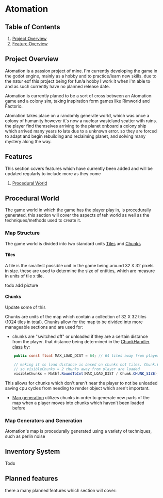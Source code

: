 # Atomation

## Table of Contents
1. [Project Overview](#Project-Overview)
3. [Feature Overview](#Features)

## Project Overview
Atomation is a passion project of mine. I'm currently developing the game in the godot engine, mainly as a hobby and to practice/learn new skills. due to the natur eof this project being for fun/a hobby I work it when i'm able to and as such currently have no planned release date.

Atomation is currently planed to be a sort of cross between an Atomation game and a colony sim, taking inspiration form games 
like Rimworld and Factorio. 

Atomation takes place on a randomly generate world, which was once a colony of humanity however 
it's now a nuclear wasteland scatter with ruins. the player find themselves arriving to the planet
onboard a colony ship which arrived many years to late due to a unknown error. so they are forced to 
adapt and begin rebuilding and reclaiming planet, and solving many mystery along the way. 

## Features 
This section covers features which have currently been added and will be 
updated regularly to include more as they come 

1. [Procedural World](#Procedural-World)

## Procedural World
The game world in which the game has the player play in, is procedurally generated, this section will cover 
the aspects of teh world as well as the techniques/methods used to create it.

### Map Structure
The game world is divided into two standard units [Tiles](#Tiles) and [Chunks](#Chunks)

#### Tiles
A tile is the smallest possible unit in the game being around 32 X 32 pixels in size. these are used to determine
the size of entities, which are measure in units of tile x tile.

todo add picture 

#### Chunks 

Update some of this

Chunks are units of the map which contain a collection of 32 X 32 tiles (1024 tiles in total).
Chunks allow for the map to be divided into more manageable sections and are used for:

* chunks are "switched off" or unloaded if they are a certain distance from the player. that distance
being determined in the [ChunkHandler class](scripts/map/ChunkHandler.cs) by:
``` C#
    public const float MAX_LOAD_DIST = 64; // 64 tiles away from player current position

    // making it so load distance is based on chunks not tiles. Chunk.CHUNK_SIZE = 32 tiles, 
    // so visibleChunks = 2 chunks away from player are loaded
    visibleChunks = Mathf.RoundToInt(MAX_LOAD_DIST / Chunk.CHUNK_SIZE); 
```
This allows for chunks which don't aren't near the player to not be unloaded saving cpu cycles
from needing to render object which aren't important.
* [Map generation](#Map-Generation) utilizes chunks in order to generate new parts of the map when a player moves into 
chunks which haven't been loaded before

### Map Generators and Generation
Atomation's map is procedurally generated using a variety of techniques, such as perlin noise

## Inventory System
Todo

## Planned features
there a many planned features which section will cover:
